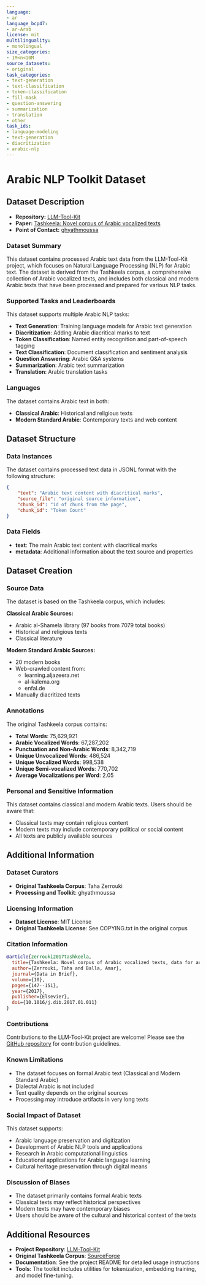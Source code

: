 ```yaml
---
language:
- ar
language_bcp47:
- ar-Arab
license: mit
multilinguality:
- monolingual
size_categories:
- 1M<n<10M
source_datasets:
- original
task_categories:
- text-generation
- text-classification
- token-classification
- fill-mask
- question-answering
- summarization
- translation
- other
task_ids:
- language-modeling
- text-generation
- diacritization
- arabic-nlp
---
```


# Arabic NLP Toolkit Dataset

## Dataset Description

- **Repository:** [LLM-Tool-Kit](https://github.com/ghyathmoussa/llm-tool-kit)
- **Paper:** [Tashkeela: Novel corpus of Arabic vocalized texts](https://doi.org/10.1016/j.dib.2017.01.011)
- **Point of Contact:** [ghyathmoussa](https://github.com/ghyathmoussa)

### Dataset Summary

This dataset contains processed Arabic text data from the LLM-Tool-Kit project, which focuses on Natural Language Processing (NLP) for Arabic text. The dataset is derived from the Tashkeela corpus, a comprehensive collection of Arabic vocalized texts, and includes both classical and modern Arabic texts that have been processed and prepared for various NLP tasks.

### Supported Tasks and Leaderboards

This dataset supports multiple Arabic NLP tasks:

- **Text Generation**: Training language models for Arabic text generation
- **Diacritization**: Adding Arabic diacritical marks to text
- **Token Classification**: Named entity recognition and part-of-speech tagging
- **Text Classification**: Document classification and sentiment analysis
- **Question Answering**: Arabic Q&A systems
- **Summarization**: Arabic text summarization
- **Translation**: Arabic translation tasks

### Languages

The dataset contains Arabic text in both:
- **Classical Arabic**: Historical and religious texts
- **Modern Standard Arabic**: Contemporary texts and web content

## Dataset Structure

### Data Instances

The dataset contains processed text data in JSONL format with the following structure:

```json
{
    "text": "Arabic text content with diacritical marks",
    "source_file": "original source information",
    "chunk_id": "id of chunk from the page",
    "chunk_id": "Token Count"
}
```

### Data Fields

- **text**: The main Arabic text content with diacritical marks
- **metadata**: Additional information about the text source and properties

## Dataset Creation

### Source Data

The dataset is based on the Tashkeela corpus, which includes:

**Classical Arabic Sources:**
- Arabic al-Shamela library (97 books from 7079 total books)
- Historical and religious texts
- Classical literature

**Modern Standard Arabic Sources:**
- 20 modern books
- Web-crawled content from:
  - learning.aljazeera.net
  - al-kalema.org
  - enfal.de
- Manually diacritized texts

### Annotations

The original Tashkeela corpus contains:
- **Total Words**: 75,629,921
- **Arabic Vocalized Words**: 67,287,202
- **Punctuation and Non-Arabic Words**: 8,342,719
- **Unique Unvocalized Words**: 486,524
- **Unique Vocalized Words**: 998,538
- **Unique Semi-vocalized Words**: 770,702
- **Average Vocalizations per Word**: 2.05

### Personal and Sensitive Information

This dataset contains classical and modern Arabic texts. Users should be aware that:
- Classical texts may contain religious content
- Modern texts may include contemporary political or social content
- All texts are publicly available sources

## Additional Information

### Dataset Curators

- **Original Tashkeela Corpus**: Taha Zerrouki
- **Processing and Toolkit**: ghyathmoussa

### Licensing Information

- **Dataset License**: MIT License
- **Original Tashkeela License**: See COPYING.txt in the original corpus

### Citation Information

```bibtex
@article{zerrouki2017tashkeela,
  title={Tashkeela: Novel corpus of Arabic vocalized texts, data for auto-diacritization systems},
  author={Zerrouki, Taha and Balla, Amar},
  journal={Data in Brief},
  volume={10},
  pages={147--151},
  year={2017},
  publisher={Elsevier},
  doi={10.1016/j.dib.2017.01.011}
}
```

### Contributions

Contributions to the LLM-Tool-Kit project are welcome! Please see the [GitHub repository](https://github.com/ghyathmoussa/llm-tool-kit) for contribution guidelines.

### Known Limitations

- The dataset focuses on formal Arabic text (Classical and Modern Standard Arabic)
- Dialectal Arabic is not included
- Text quality depends on the original sources
- Processing may introduce artifacts in very long texts

### Social Impact of Dataset

This dataset supports:
- Arabic language preservation and digitization
- Development of Arabic NLP tools and applications
- Research in Arabic computational linguistics
- Educational applications for Arabic language learning
- Cultural heritage preservation through digital means

### Discussion of Biases

- The dataset primarily contains formal Arabic texts
- Classical texts may reflect historical perspectives
- Modern texts may have contemporary biases
- Users should be aware of the cultural and historical context of the texts

## Additional Resources

- **Project Repository**: [LLM-Tool-Kit](https://github.com/ghyathmoussa/llm-tool-kit)
- **Original Tashkeela Corpus**: [SourceForge](https://sourceforge.net/projects/tashkeela/)
- **Documentation**: See the project README for detailed usage instructions
- **Tools**: The toolkit includes utilities for tokenization, embedding training, and model fine-tuning.